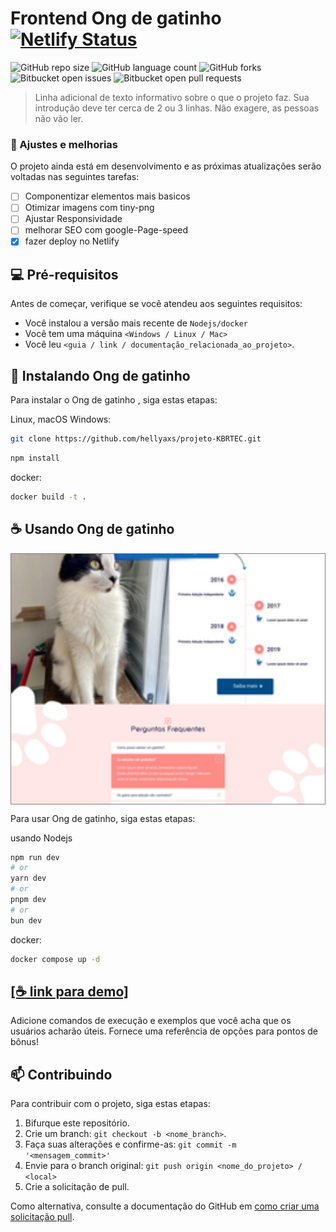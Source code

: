 # Frontend Ong de gatinho   [![Netlify Status](https://api.netlify.com/api/v1/badges/e8ab8e1a-eae9-4aa7-8a4c-209a82dd93ee/deploy-status)](https://app.netlify.com/sites/demokbrtec/deploys)

![GitHub repo size](https://img.shields.io/github/repo-size/iuricode/README-template?style=for-the-badge)
![GitHub language count](https://img.shields.io/github/languages/count/iuricode/README-template?style=for-the-badge)
![GitHub forks](https://img.shields.io/github/forks/iuricode/README-template?style=for-the-badge)
![Bitbucket open issues](https://img.shields.io/bitbucket/issues/iuricode/README-template?style=for-the-badge)
![Bitbucket open pull requests](https://img.shields.io/bitbucket/pr-raw/iuricode/README-template?style=for-the-badge)



> Linha adicional de texto informativo sobre o que o projeto faz. Sua introdução deve ter cerca de 2 ou 3 linhas. Não exagere, as pessoas não vão ler.

### 📝 Ajustes e melhorias

O projeto ainda está em desenvolvimento e as próximas atualizações serão voltadas nas seguintes tarefas:

- [ ] Componentizar elementos mais basicos  
- [ ] Otimizar imagens com tiny-png 
- [ ] Ajustar Responsividade 
- [ ] melhorar SEO com google-Page-speed 
- [x] fazer deploy no Netlify 

## 💻 Pré-requisitos

Antes de começar, verifique se você atendeu aos seguintes requisitos:

- Você instalou a versão mais recente de `Nodejs/docker`
- Você tem uma máquina `<Windows / Linux / Mac>`
- Você leu `<guia / link / documentação_relacionada_ao_projeto>`.

## 🚀 Instalando Ong de gatinho 

Para instalar o Ong de gatinho , siga estas etapas:

Linux, macOS Windows:

```bash
git clone https://github.com/hellyaxs/projeto-KBRTEC.git
```

```bash
npm install
```

docker:
```bash
docker build -t . 
```






## ☕ Usando Ong de gatinho 

<div style="height: 400px; overflow: scroll; border: 1px solid gray;">
  <img src="imagem.jpg" alt="Large Image" style="width: 100%; height: 100%; object-fit: cover;">
</div>

Para usar Ong de gatinho, siga estas etapas:

usando Nodejs

```bash
npm run dev
# or
yarn dev
# or
pnpm dev
# or
bun dev
```

docker:

```bash
docker compose up -d
```

## [[☕ link para demo]](demokbrtec.netlify.app/)


Adicione comandos de execução e exemplos que você acha que os usuários acharão úteis. Fornece uma referência de opções para pontos de bônus!

## 📫 Contribuindo 

Para contribuir com o projeto, siga estas etapas:

1. Bifurque este repositório.
2. Crie um branch: `git checkout -b <nome_branch>`.
3. Faça suas alterações e confirme-as: `git commit -m '<mensagem_commit>'`
4. Envie para o branch original: `git push origin <nome_do_projeto> / <local>`
5. Crie a solicitação de pull.

Como alternativa, consulte a documentação do GitHub em [como criar uma solicitação pull](https://help.github.com/en/github/collaborating-with-issues-and-pull-requests/creating-a-pull-request).
